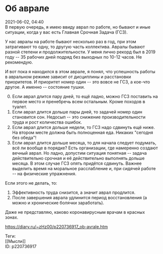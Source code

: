 Об аврале
==========

   
 2021-06-02, 04:40   
  В первую очередь, я имею ввиду аврал по работе, но бывают и иные ситуации, когда у вас есть Главная Срочная Задача (ГСЗ).   
   
 У нас авралы на работе бывают несколько раз в год, при этом затрагивают то одну, то другую часть коллектива. Авралы бывают разной степени и продолжительности. У меня лично рекорд был в 2019 году -- 35 рабочих дней подряд без выходных по 10-12 часов. Не рекомендую.   
   
 И вот пока я находился в этом аврале, я понял, что успешность работы в авральном режиме зависит от дисциплины и расстановки приоритетов. И приоритет номер один -- это вовсе не ГСЗ, а кое-что другое. А именно -- состояние тушки.   
   
 0. Если аврал длится пару дней, то ещё ладно, можно ГСЗ поставить на первое место и пренебречь всем остальным. Кроме походов в туалет.   
 1. Если аврал длится дольше пары дней, то задачей номер один становится сон. Недосып -- это снижение производительности труда и рост количества ошибок.   
 2. Если аврал длится дольше недели, то ГСЗ надо сдвинуть ещё ниже. На втором месте должна быть полноценная еда. Никаких "сегодня без обеда"!   
 3. Если аврал длится дольше месяца, то для начала следует подумать, всё ли вообще в порядке? Есть организации, где намеренно создают вечный аврал. Но ладно, допустим ситуация понятная -- задача действительно срочная и её действительно выполнять дольше месяца. В этом случае ГСЗ опять придётся сдвинуть. Важнее выделить время на моральное расслабление и, при сидячей работе -- на физические упражнения.   
   
 Если этого не делать, то:   
 1. Эффективность труда снизится, а значит аврал продлится.   
 2. После завершения аврала удлинится период восстановления (а можно и хронические болячки заработать).   
   
 Даже не представляю, каково коронавирусным врачам в красных зонах.   
    
 <https://diary.ru/~zHz00/p220736917_ob-avrale.htm>   
   
 Теги:   
 [[Мысли]]   
 ID: p220736917